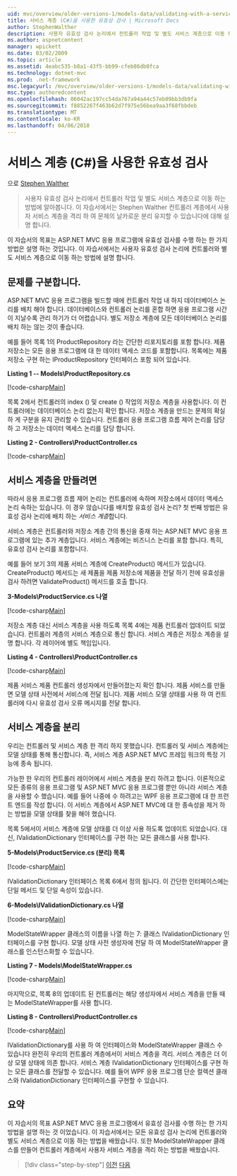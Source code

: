 ```yaml
---
uid: mvc/overview/older-versions-1/models-data/validating-with-a-service-layer-cs
title: 서비스 계층 (C#)을 사용한 유효성 검사 | Microsoft Docs
author: StephenWalther
description: 사용자 유효성 검사 논리에서 컨트롤러 작업 및 별도 서비스 계층으로 이동 하는 방법에 알아봅니다. 이 자습서에서는 Stephen Walther 설명 방법을 있습니다...
ms.author: aspnetcontent
manager: wpickett
ms.date: 03/02/2009
ms.topic: article
ms.assetid: 4eabc535-b8a1-43f5-bb99-cfeb86db0fca
ms.technology: dotnet-mvc
ms.prod: .net-framework
msc.legacyurl: /mvc/overview/older-versions-1/models-data/validating-with-a-service-layer-cs
msc.type: authoredcontent
ms.openlocfilehash: 06042ac197cc54da767a94a44c57eb09bb3db9fa
ms.sourcegitcommit: f8852267f463b62d7f975e56bea9aa3f68fbbdeb
ms.translationtype: MT
ms.contentlocale: ko-KR
ms.lasthandoff: 04/06/2018
---
```

<a name="validating-with-a-service-layer-c"></a>서비스 계층 (C#)을 사용한 유효성 검사
====================
으로 [Stephen Walther](https://github.com/StephenWalther)

> 사용자 유효성 검사 논리에서 컨트롤러 작업 및 별도 서비스 계층으로 이동 하는 방법에 알아봅니다. 이 자습서에서는 Stephen Walther 컨트롤러 계층에서 사용자 서비스 계층을 격리 하 여 문제의 날카로운 분리 유지할 수 있습니다에 대해 설명 합니다.


이 자습서의 목표는 ASP.NET MVC 응용 프로그램에 유효성 검사를 수행 하는 한 가지 방법은 설명 하는 것입니다. 이 자습서에서는 사용자 유효성 검사 논리에 컨트롤러와 별도 서비스 계층으로 이동 하는 방법에 설명 합니다.

## <a name="separating-concerns"></a>문제를 구분합니다.

ASP.NET MVC 응용 프로그램을 빌드할 때에 컨트롤러 작업 내 하지 데이터베이스 논리를 배치 해야 합니다. 데이터베이스와 컨트롤러 논리를 혼합 하면 응용 프로그램 시간이 지날수록 관리 하기가 더 어렵습니다. 별도 저장소 계층에 모든 데이터베이스 논리를 배치 하는 않는 것이 좋습니다.

예를 들어 목록 1의 ProductRepository 라는 간단한 리포지토리를 포함 합니다. 제품 저장소는 모든 응용 프로그램에 대 한 데이터 액세스 코드를 포함합니다. 목록에는 제품 저장소 구현 하는 IProductRepository 인터페이스 포함 되어 있습니다.

**Listing 1 -- Models\ProductRepository.cs**

[!code-csharp[Main](validating-with-a-service-layer-cs/samples/sample1.cs)]

목록 2에서 컨트롤러의 index () 및 create () 작업의 저장소 계층을 사용합니다. 이 컨트롤러에는 데이터베이스 논리 없는지 확인 합니다. 저장소 계층을 만드는 문제의 확실 하 게 구분을 유지 관리할 수 있습니다. 컨트롤러 응용 프로그램 흐름 제어 논리를 담당 하 고 저장소는 데이터 액세스 논리를 담당 합니다.

**Listing 2 - Controllers\ProductController.cs**

[!code-csharp[Main](validating-with-a-service-layer-cs/samples/sample2.cs)]

## <a name="creating-a-service-layer"></a>서비스 계층을 만들려면

따라서 응용 프로그램 흐름 제어 논리는 컨트롤러에 속하며 저장소에서 데이터 액세스 논리 속하는 있습니다. 이 경우 않습니다를 배치할 유효성 검사 논리? 첫 번째 방법은 유효성 검사 논리에 배치 하는 *서비스 계층*합니다.

서비스 계층은 컨트롤러와 저장소 계층 간의 통신을 중재 하는 ASP.NET MVC 응용 프로그램에 있는 추가 계층입니다. 서비스 계층에는 비즈니스 논리를 포함 합니다. 특히, 유효성 검사 논리를 포함합니다.

예를 들어 보기 3의 제품 서비스 계층에 CreateProduct() 메서드가 있습니다. CreateProduct() 메서드는 새 제품을 제품 저장소에 제품을 전달 하기 전에 유효성을 검사 하려면 ValidateProduct() 메서드를 호출 합니다.

**3-Models\ProductService.cs 나열**

[!code-csharp[Main](validating-with-a-service-layer-cs/samples/sample3.cs)]

저장소 계층 대신 서비스 계층을 사용 하도록 목록 4에는 제품 컨트롤러 업데이트 되었습니다. 컨트롤러 계층의 서비스 계층으로 통신 합니다. 서비스 계층은 저장소 계층을 설명 합니다. 각 레이어에 별도 책임입니다.

**Listing 4 - Controllers\ProductController.cs**

[!code-csharp[Main](validating-with-a-service-layer-cs/samples/sample4.cs)]

제품 서비스 제품 컨트롤러 생성자에서 만들어졌는지 확인 합니다. 제품 서비스를 만들면 모델 상태 사전에서 서비스에 전달 됩니다. 제품 서비스 모델 상태를 사용 하 여 컨트롤러에 다시 유효성 검사 오류 메시지를 전달 합니다.

## <a name="decoupling-the-service-layer"></a>서비스 계층을 분리

우리는 컨트롤러 및 서비스 계층 한 격리 하지 못했습니다. 컨트롤러 및 서비스 계층에는 모델 상태를 통해 통신합니다. 즉, 서비스 계층 ASP.NET MVC 프레임 워크의 특정 기능에 종속 됩니다.

가능한 한 우리의 컨트롤러 레이어에서 서비스 계층을 분리 하려고 합니다. 이론적으로 모든 종류의 응용 프로그램 및 ASP.NET MVC 응용 프로그램 뿐만 아니라 서비스 계층을 사용할 수 했습니다. 예를 들어 나중에 수 하려고는 WPF 응용 프로그램에 대 한 프런트 엔드를 작성 합니다. 이 서비스 계층에서 ASP.NET MVC에 대 한 종속성을 제거 하는 방법을 모델 상태를 찾을 해야 했습니다.

목록 5에서이 서비스 계층에 모델 상태를 더 이상 사용 하도록 업데이트 되었습니다. 대신, IValidationDictionary 인터페이스를 구현 하는 모든 클래스를 사용 합니다.

**5-Models\ProductService.cs (분리) 목록**

[!code-csharp[Main](validating-with-a-service-layer-cs/samples/sample5.cs)]

IValidationDictionary 인터페이스 목록 6에서 정의 됩니다. 이 간단한 인터페이스에는 단일 메서드 및 단일 속성이 있습니다.

**6-Models\IValidationDictionary.cs 나열**

[!code-csharp[Main](validating-with-a-service-layer-cs/samples/sample6.cs)]

ModelStateWrapper 클래스의 이름을 나열 하는 7: 클래스 IValidationDictionary 인터페이스를 구현 합니다. 모델 상태 사전 생성자에 전달 하 여 ModelStateWrapper 클래스를 인스턴스화할 수 있습니다.

**Listing 7 - Models\ModelStateWrapper.cs**

[!code-csharp[Main](validating-with-a-service-layer-cs/samples/sample7.cs)]

마지막으로, 목록 8의 업데이트 된 컨트롤러는 해당 생성자에서 서비스 계층을 만들 때는 ModelStateWrapper를 사용 합니다.

**Listing 8 - Controllers\ProductController.cs**

[!code-csharp[Main](validating-with-a-service-layer-cs/samples/sample8.cs)]

IValidationDictionary를 사용 하 여 인터페이스와 ModelStateWrapper 클래스 수 있습니다 완전히 우리의 컨트롤러 계층에서이 서비스 계층을 격리. 서비스 계층은 더 이상 모델 상태에 의존 합니다. 서비스 계층 IValidationDictionary 인터페이스를 구현 하는 모든 클래스를 전달할 수 있습니다. 예를 들어 WPF 응용 프로그램 단순 컬렉션 클래스와 IValidationDictionary 인터페이스를 구현할 수 있습니다.

## <a name="summary"></a>요약

이 자습서의 목표 ASP.NET MVC 응용 프로그램에서 유효성 검사를 수행 하는 한 가지 방법을 설명 하는 것 이었습니다. 이 자습서에서는 모든 유효성 검사 논리에 컨트롤러와 별도 서비스 계층으로 이동 하는 방법을 배웠습니다. 또한 ModelStateWrapper 클래스를 만들어 컨트롤러 계층에서 사용자 서비스 계층을 격리 하는 방법을 배웠습니다.

> [!div class="step-by-step"]
> [이전](validating-with-the-idataerrorinfo-interface-cs.md)
> [다음](validation-with-the-data-annotation-validators-cs.md)
